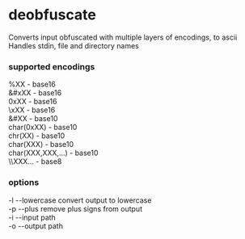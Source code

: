 # deobfuscate
Converts input obfuscated with multiple layers of encodings, to ascii<br>
Handles stdin, file and directory names 

### supported encodings
%XX - base16<br>
&#xXX - base16<br>
0xXX - base16<br>
\\xXX - base16<br>
&#XX - base10<br>
char(0xXX) - base10<br>
chr(XX) - base10<br>
char(XXX) - base10<br>
char(XXX,XXX,...) - base10<br>
\\\\XXX... - base8<br>


### options
-l --lowercase convert output to lowercase<br>
-p --plus remove plus signs from output<br>
-i --input path<br>
-o --output path<br>
